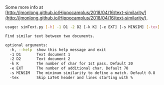 Some more info at [http://jmonlong.github.io/Hippocamplus/2018/04/16/text-similarity/](http://jmonlong.github.io/Hippocamplus/2018/04/16/text-similarity/).

```sh
usage: simText.py [-h] -1 D1 -2 D2 [-k K] [-e EXT] [-s MINSIM] [-tex]

Find similar text between two documents.

optional arguments:
  -h, --help  show this help message and exit
  -1 D1       Text document 1
  -2 D2       Text document 2
  -k K        The number of char for 1st pass. Default 20
  -e EXT      The number of additional char. Default 70
  -s MINSIM   The minimum similarity to define a match. Default 0.8
  -tex        Skip LaTeX header and lines starting with %
```
